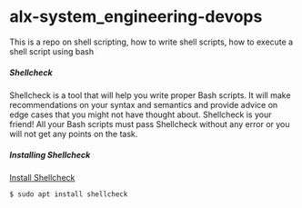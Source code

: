 # alx-system_engineering-devops
This is a repo on shell scripting, how to write shell scripts, how to execute a shell script using bash

##### Shellcheck
Shellcheck is a tool that will help you write proper Bash scripts. It will make recommendations on your syntax and semantics and provide advice on edge cases that you might not have thought about. Shellcheck is your friend! All your Bash scripts must pass Shellcheck without any error or you will not get any points on the task.

##### Installing Shellcheck
[Install Shellcheck](https://github.com/koalaman/shellcheck#installing)
```
$ sudo apt install shellcheck
```
